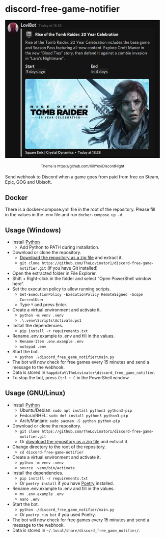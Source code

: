# discord-free-game-notifier

<p align="center">
  <img src="extras/Bot.jpg" title="New free game: Rise of the Tomb Raider"/>
</p>
<p align="center"><sup>Theme is https://github.com/KillYoy/DiscordNight<sup></p>

Send webhook to Discord when a game goes from paid from free on Steam, Epic, GOG and Ubisoft.

## Docker

There is a docker-compose.yml file in the root of the repository.
Please fill in the values in the .env file and run `docker-compose up -d`.

## Usage (Windows)

- Install [Python](https://www.python.org/downloads/)
  - Add Python to PATH during installation.
- Download or clone the repository.
  - [Download the repository as a zip file](https://github.com/TheLovinator1/discord-free-game-notifier/archive/refs/heads/master.zip) and extract it.
  - `git clone https://github.com/TheLovinator1/discord-free-game-notifier.git` (if you have Git installed)
- Open the extracted folder in File Explorer.
- Shift + Right-click in the folder and select "Open PowerShell window here".
- Set the execution policy to allow running scripts.
  - `Set-ExecutionPolicy -ExecutionPolicy RemoteSigned -Scope CurrentUser`
  - Type `Y` and press Enter.
- Create a virtual environment and activate it.
  - `python -m venv .venv`
  - `.\.venv\Scripts\Activate.ps1`
- Install the dependencies.
  - `pip install -r requirements.txt`
- Rename .env.example to .env and fill in the values.
  - `Rename-Item .env.example .env`
  - `notepad .env`
- Start the bot.
  - `python .\discord_free_game_notifier\main.py`
- The bot will now check for free games every 15 minutes and send a message to the webhook.
- Data is stored in `%appdata%\TheLovinator\discord_free_game_notifier`.
- To stop the bot, press `Ctrl + C` in the PowerShell window.

## Usage (GNU/Linux)

- Install [Python](https://www.python.org/)
  - Ubuntu/Debian: `sudo apt install python3 python3-pip`
  - Fedora/RHEL: `sudo dnf install python3 python3-pip`
  - Arch/Manjaro: `sudo pacman -S python python-pip`
- Download or clone the repository.
  - `git clone https://github.com/TheLovinator1/discord-free-game-notifier.git`
  - Or [download the repository as a zip file](https://github.com/TheLovinator1/discord-free-game-notifier/archive/refs/heads/master.zip) and extract it.
- Change directory to the root of the repository.
  - `cd discord-free-game-notifier`
- Create a virtual environment and activate it.
  - `python -m venv .venv`
  - `source .venv/bin/activate`
- Install the dependencies.
  - `pip install -r requirements.txt`
  - Or `poetry install` if you have [Poetry](https://python-poetry.org/) installed.
- Rename .env.example to .env and fill in the values.
  - `mv .env.example .env`
  - `nano .env`
- Start the bot.
  - `python ./discord_free_game_notifier/main.py`
  - Or `poetry run bot` if you used Poetry.
- The bot will now check for free games every 15 minutes and send a message to the webhook.
- Data is stored in `~/.local/share/discord_free_game_notifier/`.

